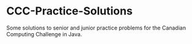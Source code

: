 # CCC-Practice-Solutions
Some solutions to senior and junior practice problems for the Canadian Computing Challenge in Java. 
